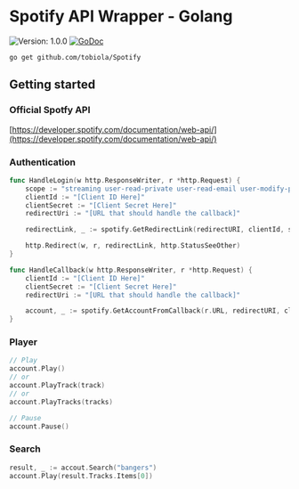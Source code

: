 # Spotify API Wrapper - Golang

![Version: 1.0.0](https://img.shields.io/badge/version-1.0.0-brightgreen.svg)
[![GoDoc](https://godoc.org/github.com/tobiola/Spotify?status.svg)](https://godoc.org/github.com/tobiola/Spotify)

```
go get github.com/tobiola/Spotify
```

## Getting started

### Official Spotfy API
[https://developer.spotify.com/documentation/web-api/](https://developer.spotify.com/documentation/web-api/)

### Authentication

````Go
func HandleLogin(w http.ResponseWriter, r *http.Request) {
 	scope := "streaming user-read-private user-read-email user-modify-playback-state"
	clientId := "[Client ID Here]"
	clientSecret := "[Client Secret Here]"
 	redirectUri := "[URL that should handle the callback]"

 	redirectLink, _ := spotify.GetRedirectLink(redirectURI, clientId, scope)

 	http.Redirect(w, r, redirectLink, http.StatusSeeOther)
}

func HandleCallback(w http.ResponseWriter, r *http.Request) {
	clientId := "[Client ID Here]"
	clientSecret := "[Client Secret Here]"
 	redirectUri := "[URL that should handle the callback]"

	account, _ := spotify.GetAccountFromCallback(r.URL, redirectURI, clientID, clientSecret)
}
````

### Player

````Go
// Play 
account.Play()
// or
account.PlayTrack(track)
// or
account.PlayTracks(tracks)

// Pause
account.Pause()
````

### Search

````Go
result, _ := accout.Search("bangers")
account.Play(result.Tracks.Items[0])
````
